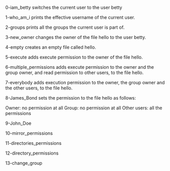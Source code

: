 0-iam_betty switches the current user to the user betty

1-who_am_i prints the effective username of the current user.

2-groups prints all the groups the current user is part of.

3-new_owner changes the owner of the file hello to the user betty.

4-empty creates an empty file called hello.

5-execute adds execute permission to the owner of the file hello.

6-multiple_permissions adds execute permission to the owner and the group owner, and read permission to other users, to the file hello.

7-everybody adds execution permission to the owner, the group owner and the other users, to the file hello.

8-James_Bond sets the permission to the file hello as follows:

Owner: no permission at all
Group: no permission at all
Other users: all the permissions

9-John_Doe

10-mirror_permissions

11-directories_permissions

12-directory_permissions

13-change_group